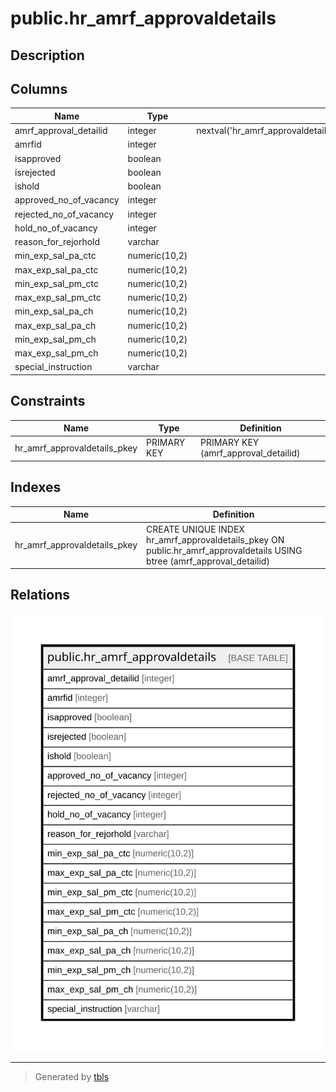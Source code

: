 # public.hr_amrf_approvaldetails

## Description

## Columns

| Name | Type | Default | Nullable | Children | Parents | Comment |
| ---- | ---- | ------- | -------- | -------- | ------- | ------- |
| amrf_approval_detailid | integer | nextval('hr_amrf_approvaldetails_amrf_approval_detailid_seq'::regclass) | false |  |  |  |
| amrfid | integer |  | false |  |  |  |
| isapproved | boolean |  | true |  |  |  |
| isrejected | boolean |  | true |  |  |  |
| ishold | boolean |  | true |  |  |  |
| approved_no_of_vacancy | integer |  | true |  |  |  |
| rejected_no_of_vacancy | integer |  | true |  |  |  |
| hold_no_of_vacancy | integer |  | true |  |  |  |
| reason_for_rejorhold | varchar |  | true |  |  |  |
| min_exp_sal_pa_ctc | numeric(10,2) |  | true |  |  |  |
| max_exp_sal_pa_ctc | numeric(10,2) |  | true |  |  |  |
| min_exp_sal_pm_ctc | numeric(10,2) |  | true |  |  |  |
| max_exp_sal_pm_ctc | numeric(10,2) |  | true |  |  |  |
| min_exp_sal_pa_ch | numeric(10,2) |  | true |  |  |  |
| max_exp_sal_pa_ch | numeric(10,2) |  | true |  |  |  |
| min_exp_sal_pm_ch | numeric(10,2) |  | true |  |  |  |
| max_exp_sal_pm_ch | numeric(10,2) |  | true |  |  |  |
| special_instruction | varchar |  | true |  |  |  |

## Constraints

| Name | Type | Definition |
| ---- | ---- | ---------- |
| hr_amrf_approvaldetails_pkey | PRIMARY KEY | PRIMARY KEY (amrf_approval_detailid) |

## Indexes

| Name | Definition |
| ---- | ---------- |
| hr_amrf_approvaldetails_pkey | CREATE UNIQUE INDEX hr_amrf_approvaldetails_pkey ON public.hr_amrf_approvaldetails USING btree (amrf_approval_detailid) |

## Relations

![er](public.hr_amrf_approvaldetails.svg)

---

> Generated by [tbls](https://github.com/k1LoW/tbls)
